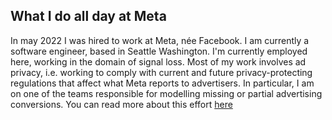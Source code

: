 ## What I do all day at Meta

In may 2022 I was hired to work at Meta, née Facebook. I am currently a software engineer, based in Seattle Washington. I'm currently employed here, working in the domain of signal loss. Most of my work involves ad privacy, i.e. working to comply with current and future privacy-protecting regulations that affect what Meta reports to advertisers. In particular, I am on one of the teams responsible for modelling missing or partial advertising conversions. You can read more about this effort [here](https://www.facebook.com/business/help/311705270326952
)
